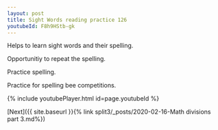 ```yaml
---
layout: post
title: Sight Words reading practice 126
youtubeId: F8h9HStb-gk
---
```

 
 
Helps to learn sight words and their spelling.

Opportunitiy to repeat the spelling. 

Practice spelling. 
 
Practice for spelling bee competitions. 
 
{% include youtubePlayer.html id=page.youtubeId %}
 
 

[Next]({{ site.baseurl }}{% link  split3/_posts/2020-02-16-Math divisions part 3.md%})
 
